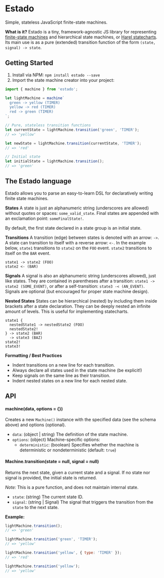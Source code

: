 # Estado
Simple, stateless JavaScript finite-state machines.

**What is it?** Estado is a tiny, framework-agnostic JS library for representing [finite-state machines](https://en.wikipedia.org/wiki/Finite-state_machine) and hierarchical state machines, or [Harel statecharts](https://en.wikipedia.org/wiki/State_diagram#Harel_statechart). Its main use is as a pure (extended) transition function of the form `(state, signal) -> state`.

## Getting Started
1. Install via NPM: `npm install estado --save`
2. Import the state machine creator into your project:

```js
import { machine } from 'estado';

let lightMachine = machine`
  green -> yellow (TIMER)
  yellow -> red (TIMER)
  red -> green (TIMER)
`;

// Pure, stateless transition functions
let currentState = lightMachine.transition('green', 'TIMER');
// => 'yellow'

let newState = lightMachine.transition(currentState, 'TIMER');
// => 'red'

// Initial state
let initialState = lightMachine.transition();
// => 'green'
```

## The Estado language
Estado allows you to parse an easy-to-learn DSL for declaratively writing finite state machines.

**States**
A state is just an alphanumeric string (underscores are allowed) without quotes or spaces: `some_valid_state`. Final states are appended with an exclamation point: `someFinalState!`.

By default, the first state declared in a state group is an initial state.

**Transitions**
A transition (edge) between states is denoted with an arrow: `->`. A state can transition to itself with a reverse arrow: `<-`. In the example below, `state1` transitions to `state2` on the `FOO` event. `state2` transitions to itself on the `BAR` event.

```
state1 -> state2 (FOO)
state2 <- (BAR)
```

**Signals**
A signal is also an alphanumeric string (underscores allowed), just like states. They are contained in parentheses after a transition: `state1 -> state2 (SOME_EVENT)`, or after a self-transition: `state3 -< (AN_EVENT)`. Signals are optional (but encouraged for proper state machine design).

**Nested States**
States can be hierarchical (nested) by including them inside brackets after a state declaration. They can be deeply nested an infinite amount of levels. This is useful for implementing statecharts.

```
state1 {
  nestedState1 -> nestedState2 (FOO)
  nestedState2!
} -> state2 (BAR)
  -> state3 (BAZ)
state2!
state3!
```

**Formatting / Best Practices**
- Indent transitions on a new line for each transition.
- Always declare all states used in the state machine (be explicit!)
- Keep signals on the same line as their transition.
- Indent nested states on a new line for each nested state.

## API

#### machine(data, options = {})
Creates a new `Machine()` instance with the specified data (see the schema above) and options (optional).

- `data`: (object | string) The definition of the state machine.
- `options`: (object) Machine-specific options:
  - `deterministic`: (boolean) Specifies whether the machine is deterministic or nondeterministic (default: `true`)

#### Machine.transition(state = null, signal = null)
Returns the next state, given a current state and a signal. If no state nor signal is provided, the initial state is returned.

_Note:_ This is a pure function, and does not maintain internal state.

- `state`: (string) The current state ID.
- `signal`: (string | Signal) The signal that triggers the transition from the `state` to the next state.

**Example:**
```js
lightMachine.transition();
// => 'green'

lightMachine.transition('green', 'TIMER');
// => 'yellow'

lightMachine.transition('yellow', { type: 'TIMER' });
// => 'red'

lightMachine.transition('yellow');
// => 'yellow'
```
